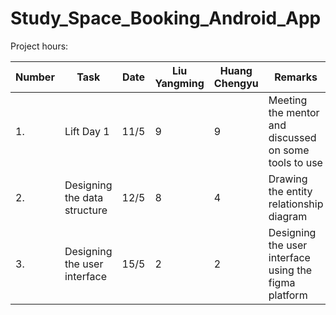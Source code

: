 # Study_Space_Booking_Android_App
Project hours:

| Number |   Task               | Date     |Liu Yangming   | Huang Chengyu  |  Remarks |
| ------ | -------------------- | -------- | ------------- | -------------- | -------------------------------------
| 1. | Lift Day 1 | 11/5 | 9 | 9 | Meeting the mentor and discussed on some tools to use |
| 2. | Designing the data structure | 12/5 | 8 | 4 | Drawing the entity relationship diagram |
| 3. | Designing the user interface | 15/5 | 2 | 2 | Designing the user interface using the figma platform |

